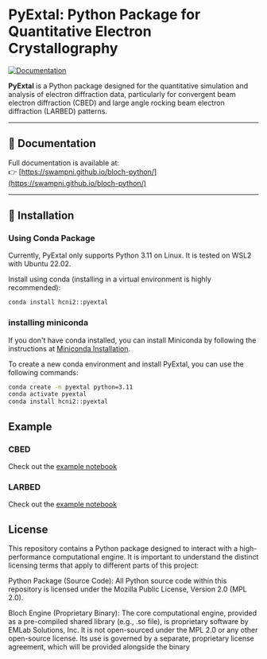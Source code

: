 # PyExtal: Python Package for Quantitative Electron Crystallography

[![Documentation](https://img.shields.io/badge/docs-latest-blue.svg)](https://swampni.github.io/bloch-python/)

**PyExtal** is a Python package designed for the quantitative simulation and analysis of electron diffraction data, particularly for convergent beam electron diffraction (CBED) and large angle rocking beam electron diffraction (LARBED) patterns.

---

## 📖 Documentation

Full documentation is available at:  
👉 [https://swampni.github.io/bloch-python/](https://swampni.github.io/bloch-python/)

---

## 🚀 Installation

### Using Conda Package

Currently, PyExtal only supports Python 3.11 on Linux. It is tested on WSL2 with Ubuntu 22.02.  

Install using conda (installing in a virtual environment is highly recommended):
```bash
conda install hcni2::pyextal
```

### installing miniconda
If you don't have conda installed, you can install Miniconda by following the instructions at [Miniconda Installation](https://www.anaconda.com/download/success).  

To create a new conda environment and install PyExtal, you can use the following commands:

```bash
conda create -n pyextal python=3.11
conda activate pyextal
conda install hcni2::pyextal
```

## Example

### CBED
Check out the [example notebook](https://github.com/swampni/PyExtal/blob/publish/example/CBED/refinemnt_si04.ipynb) 

### LARBED
Check out the [example notebook](https://github.com/swampni/PyExtal/blob/publish/example/LARBED/refinemntLARBEDSi111sys0420.ipynb)



## License

This repository contains a Python package designed to interact with a high-performance computational engine. It is important to understand the distinct licensing terms that apply to different parts of this project:

Python Package (Source Code): All Python source code within this repository is licensed under the Mozilla Public License, Version 2.0 (MPL 2.0).

Bloch Engine (Proprietary Binary): The core computational engine, provided as a pre-compiled shared library (e.g., .so file), is proprietary software by EMLab Solutions, Inc. It is not open-sourced under the MPL 2.0 or any other open-source license. Its use is governed by a separate, proprietary license agreement, which will be provided alongside the binary
